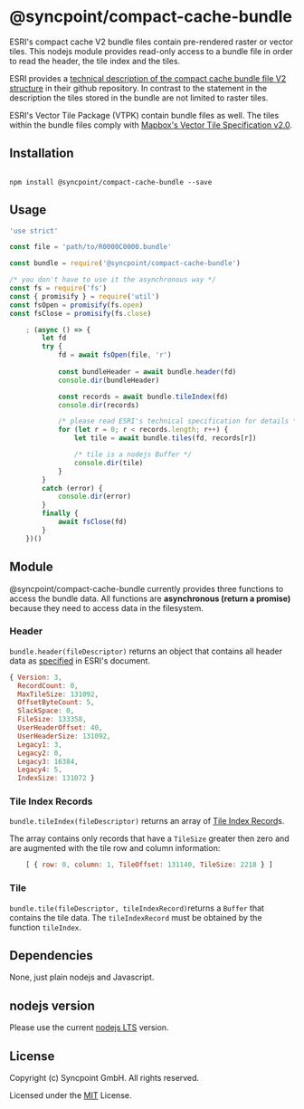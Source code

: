# @syncpoint/compact-cache-bundle

ESRI's compact cache V2 bundle files contain pre-rendered raster or vector tiles. This nodejs module provides read-only access to a bundle file in order to read the header, the tile index and the tiles.

ESRI provides a [technical description of the compact cache bundle file V2 structure](https://github.com/Esri/raster-tiles-compactcache/blob/master/CompactCacheV2.md) in their github repository. In contrast to the statement in the description the tiles stored in the bundle are not limited to raster tiles. 

ESRI's Vector Tile Package (VTPK) contain bundle files as well. The tiles within the bundle files comply with [Mapbox's Vector Tile Specification v2.0](https://docs.mapbox.com/vector-tiles/specification).

## Installation
```shell

npm install @syncpoint/compact-cache-bundle --save

```

## Usage
```javascript
'use strict'

const file = 'path/to/R0000C0000.bundle'

const bundle = require('@syncpoint/compact-cache-bundle')

/* you don't have to use it the asynchronous way */
const fs = require('fs')
const { promisify } = require('util')
const fsOpen = promisify(fs.open)
const fsClose = promisify(fs.close)

    ; (async () => {
        let fd
        try {
            fd = await fsOpen(file, 'r')
            
            const bundleHeader = await bundle.header(fd)
            console.dir(bundleHeader)

            const records = await bundle.tileIndex(fd)
            console.dir(records)

            /* please read ESRI's technical specification for details */
            for (let r = 0; r < records.length; r++) {
                let tile = await bundle.tiles(fd, records[r])

                /* tile is a nodejs Buffer */
                console.dir(tile)
            }
        }
        catch (error) {
            console.dir(error)
        }
        finally {
            await fsClose(fd)
        }
    })()

```

## Module
@syncpoint/compact-cache-bundle currently provides three functions to access the bundle data. All functions are __asynchronous (return a promise)__ because they need to access data in the filesystem.

### Header
```bundle.header(fileDescriptor)``` returns an object that contains all header data as [specified](https://github.com/Esri/raster-tiles-compactcache/blob/master/CompactCacheV2.md#bundle-header) in ESRI's document.

```javascript
{ Version: 3,
  RecordCount: 0,
  MaxTileSize: 131092,
  OffsetByteCount: 5,
  SlackSpace: 0,
  FileSize: 133358,
  UserHeaderOffset: 40,
  UserHeaderSize: 131092,
  Legacy1: 3,
  Legacy2: 0,
  Legacy3: 16384,
  Legacy4: 5,
  IndexSize: 131072 }
```

### Tile Index Records
```bundle.tileIndex(fileDescriptor)``` returns an array of [Tile Index Record](https://github.com/Esri/raster-tiles-compactcache/blob/master/CompactCacheV2.md#tile-index-record)s.

The array contains only records that have a ```TileSize``` greater then zero and are augmented with the tile row and column information:

```javascript
    [ { row: 0, column: 1, TileOffset: 131140, TileSize: 2218 } ]
```

### Tile
```bundle.tile(fileDescriptor, tileIndexRecord)```returns a ```Buffer``` that contains the tile data. The ```tileIndexRecord``` must be obtained by the function ```tileIndex```. 

## Dependencies
None, just plain nodejs and Javascript.

## nodejs version
Please use the current [nodejs LTS](https://nodejs.org/en/) version.

## License

Copyright (c) Syncpoint GmbH. All rights reserved.

Licensed under the [MIT](LICENSE) License.